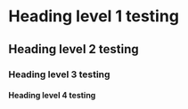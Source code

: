 # Heading level 1 testing

## Heading level 2 testing

### Heading level 3 testing

#### Heading level 4 testing
